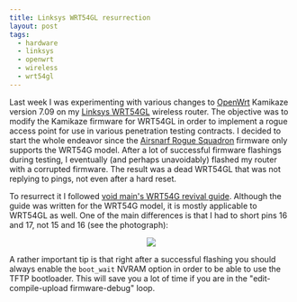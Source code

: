 ```yaml
---
title: Linksys WRT54GL resurrection
layout: post
tags:
  - hardware
  - linksys
  - openwrt
  - wireless
  - wrt54gl
---
```

Last week I was experimenting with various changes to
[OpenWrt](//openwrt.org/) Kamikaze version 7.09 on my
[Linksys WRT54GL](http://en.wikipedia.org/wiki/Linksys_WRT54G_series#WRT54GL)
wireless router. The objective was to modify the Kamikaze firmware for WRT54GL
in order to implement a rogue access point for use in various penetration
testing contracts. I decided to start the whole endeavor since the
[Airsnarf Rogue Squadron](http://airsnarf.shmoo.com/rogue_squadron/)
firmware only supports the WRT54G model. After a lot of successful firmware
flashings during testing, I eventually (and perhaps unavoidably) flashed my
router with a corrupted firmware. The result was a dead WRT54GL that was not
replying to pings, not even after a hard reset.

To resurrect it I followed [void main's WRT54G revival
guide](http://voidmain.is-a-geek.net/redhat/wrt54g_revival.html). Although the
guide was written for the WRT54G model, it is mostly applicable to WRT54GL as
well. One of the main differences is that I had to short pins 16 and 17, not
15 and 16 (see the photograph):

<p align="center">
<img src="http://farm4.static.flickr.com/3068/3007982600_a0d5c8a1a1_o.jpg"/>
</p>

A rather important tip is that right after a successful flashing you should 
always enable the `boot_wait` NVRAM option in order to be able to use the TFTP 
bootloader. This will save you a lot of time if you are in the 
"edit-compile-upload firmware-debug" loop.
